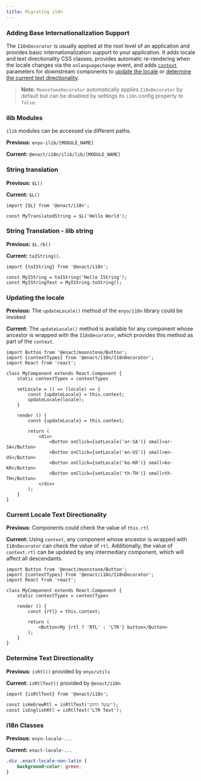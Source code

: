 ```yaml
---
title: Migrating i18n
---
```


### Adding Base Internationalization Support

The `I18nDecorator` is usually applied at the root level of an application and provides basic internationalization support to your application. It adds locale and text directionality CSS classes, provides automatic re-rendering when the locale changes via the `onlanguagechange` event, and adds [`context`](https://facebook.github.io/react/docs/context.html "React Context") parameters for downstream components to [update the locale](#updating-the-locale) or [determine the current text directionality](#current-locale-text-directionality).

> **Note:** `MoonstoneDecorator` automatically applies `I18nDecorator` by default but can be disabled by settings its `i18n` config property to `false`.

### ilib Modules

`ilib` modules can be accessed via different paths.

**Previous:** `enyo-ilib/[MODULE_NAME]`

**Current:** `@enact/i18n/ilib/lib/[MODULE_NAME]`

### String translation

**Previous:** `$L()`

**Current:** `$L()`

```
import {$L} from '@enact/i18n';

const MyTranslatedString = $L('Hello World');
```

### String Translation - ilib string

**Previous:** `$L.rb()`

**Current:** `toIString()`.

```
import {toIString} from '@enact/i18n';

const MyIString = toIString('Hello IString');
const MyIStringText = MyIString.toString();
```

### Updating the locale

**Previous:** The `updateLocale()` method of the `enyo/i18n` library could be invoked

**Current:** The `updateLocale()` method is available for any component whose ancestor is wrapped with the `I18nDecorator`, which provides this method as part of the `context`.

```
import Button from '@enact/moonstone/Button';
import {contextTypes} from '@enact/i18n/I18nDecorator';
import React from 'react';

class MyComponent extends React.Component {
	static contextTypes = contextTypes

	setLocale = () => (locale) => {
		const {updateLocale} = this.context;
		updateLocale(locale);
	}

	render () {
		const {updateLocale} = this.context;

		return (
			<div>
				<Button onClick={setLocale('ar-SA')} small>ar-SA</Button>
				<Button onClick={setLocale('en-US')} small>en-US</Button>
				<Button onClick={setLocale('ko-KR')} small>ko-KR</Button>
				<Button onClick={setLocale('th-TH')} small>th-TH</Button>
			</div>
		);
	}
}
```

### Current Locale Text Directionality

**Previous:** Components could check the value of `this.rtl`

**Current:** Using `context`, any component whose ancestor is wrapped with `I18nDecorator` can check the value of `rtl`. Additionally, the value of `context.rtl` can be updated by any intermediary component, which will affect all descendants.

```
import Button from '@enact/moonstone/Button';
import {contextTypes} from '@enact/i18n/I18nDecorator';
import React from 'react';

class MyComponent extends React.Component {
	static contextTypes = contextTypes

	render () {
		const {rtl} = this.context;

		return (
			<Button>My {rtl ? 'RTL' : 'LTR'} button</Button>
		);
	}
}
```

### Determine Text Directionality

**Previous:** `isRtl()` provided by `enyo/utils`

**Current:** `isRtlText()` provided by `@enact/i18n`

```
import {isRtlText} from '@enact/i18n';

const isHebrewRtl = isRtlText('שועל החום');
const isEnglishRtl = isRtlText('LTR Text');
```

### i18n Classes

**Previous:** `enyo-locale-...`

**Current:** `enact-locale-...`

```css
.div .enact-locale-non-latin {
    background-color: green;
}
```
